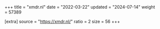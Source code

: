 +++
title = "xmdr.nl"
date = "2022-03-22"
updated = "2024-07-14"
weight = 57389

[extra]
source = "https://xmdr.nl/"
ratio = 2
size = 56
+++
